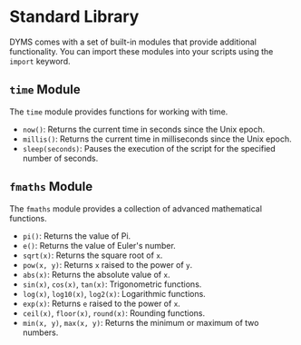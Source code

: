 # Standard Library

DYMS comes with a set of built-in modules that provide additional functionality. You can import these modules into your scripts using the `import` keyword.

## `time` Module

The `time` module provides functions for working with time.

*   `now()`: Returns the current time in seconds since the Unix epoch.
*   `millis()`: Returns the current time in milliseconds since the Unix epoch.
*   `sleep(seconds)`: Pauses the execution of the script for the specified number of seconds.

## `fmaths` Module

The `fmaths` module provides a collection of advanced mathematical functions.

*   `pi()`: Returns the value of Pi.
*   `e()`: Returns the value of Euler's number.
*   `sqrt(x)`: Returns the square root of `x`.
*   `pow(x, y)`: Returns `x` raised to the power of `y`.
*   `abs(x)`: Returns the absolute value of `x`.
*   `sin(x)`, `cos(x)`, `tan(x)`: Trigonometric functions.
*   `log(x)`, `log10(x)`, `log2(x)`: Logarithmic functions.
*   `exp(x)`: Returns `e` raised to the power of `x`.
*   `ceil(x)`, `floor(x)`, `round(x)`: Rounding functions.
*   `min(x, y)`, `max(x, y)`: Returns the minimum or maximum of two numbers.
